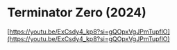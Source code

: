 # Terminator Zero (2024)

[https://youtu.be/ExCsdy4_kp8?si=gQOpxVgJPmTupflO](https://youtu.be/ExCsdy4_kp8?si=gQOpxVgJPmTupflO)